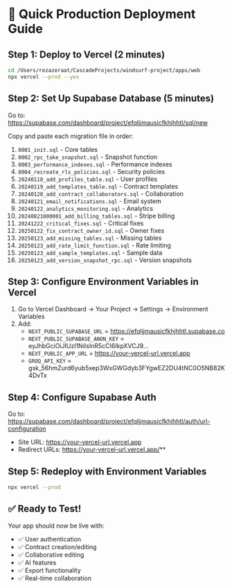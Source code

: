 # 🚀 Quick Production Deployment Guide

## Step 1: Deploy to Vercel (2 minutes)
```bash
cd /Users/rezazeraat/CascadeProjects/windsurf-project/apps/web
npx vercel --prod --yes
```

## Step 2: Set Up Supabase Database (5 minutes)

Go to: https://supabase.com/dashboard/project/efqljjmausicfkhjhhtl/sql/new

Copy and paste each migration file in order:

1. `0001_init.sql` - Core tables
2. `0002_rpc_take_snapshot.sql` - Snapshot function
3. `0003_performance_indexes.sql` - Performance indexes
4. `0004_recreate_rls_policies.sql` - Security policies
5. `20240118_add_profiles_table.sql` - User profiles
6. `20240119_add_templates_table.sql` - Contract templates
7. `20240120_add_contract_collaborators.sql` - Collaboration
8. `20240121_email_notifications.sql` - Email system
9. `20240122_analytics_monitoring.sql` - Analytics
10. `20240821000001_add_billing_tables.sql` - Stripe billing
11. `20241222_critical_fixes.sql` - Critical fixes
12. `20250122_fix_contract_owner_id.sql` - Owner fixes
13. `20250123_add_missing_tables.sql` - Missing tables
14. `20250123_add_rate_limit_function.sql` - Rate limiting
15. `20250123_add_sample_templates.sql` - Sample data
16. `20250123_add_version_snapshot_rpc.sql` - Version snapshots

## Step 3: Configure Environment Variables in Vercel

1. Go to Vercel Dashboard → Your Project → Settings → Environment Variables
2. Add:
   - `NEXT_PUBLIC_SUPABASE_URL` = https://efqljjmausicfkhjhhtl.supabase.co
   - `NEXT_PUBLIC_SUPABASE_ANON_KEY` = eyJhbGciOiJIUzI1NiIsInR5cCI6IkpXVCJ9...
   - `NEXT_PUBLIC_APP_URL` = https://your-vercel-url.vercel.app
   - `GROQ_API_KEY` = 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

## Step 4: Configure Supabase Auth

Go to: https://supabase.com/dashboard/project/efqljjmausicfkhjhhtl/auth/url-configuration

- Site URL: https://your-vercel-url.vercel.app
- Redirect URLs: https://your-vercel-url.vercel.app/**

## Step 5: Redeploy with Environment Variables
```bash
npx vercel --prod
```

## ✅ Ready to Test!

Your app should now be live with:
- ✅ User authentication
- ✅ Contract creation/editing
- ✅ Collaborative editing
- ✅ AI features
- ✅ Export functionality
- ✅ Real-time collaboration